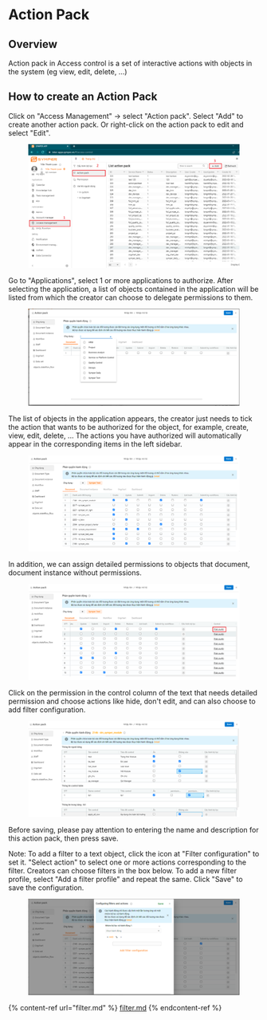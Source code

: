 # Action Pack

## Overview

Action pack in Access control is a set of interactive actions with objects in the system (eg view, edit, delete, ...)

## How to create an Action Pack

Click on "Access Management" -> select "Action pack". Select "Add" to create another action pack. Or right-click on the action pack to edit and select "Edit".

<figure><img src="../../.gitbook/assets/image (65).png" alt=""><figcaption></figcaption></figure>

Go to "Applications", select 1 or more applications to authorize. After selecting the application, a list of objects contained in the application will be listed from which the creator can choose to delegate permissions to them.

<figure><img src="../../.gitbook/assets/image (17) (1).png" alt=""><figcaption></figcaption></figure>

The list of objects in the application appears, the creator just needs to tick the action that wants to be authorized for the object, for example, create, view, edit, delete, ... The actions you have authorized will automatically appear in the corresponding items in the left sidebar.

<figure><img src="../../.gitbook/assets/image (29) (3).png" alt=""><figcaption></figcaption></figure>

In addition, we can assign detailed permissions to objects that document, document instance without permissions.

<figure><img src="../../.gitbook/assets/image (11) (4).png" alt=""><figcaption></figcaption></figure>

Click on the permission in the control column of the text that needs detailed permission and choose actions like hide, don't edit, and can also choose to add filter configuration.

<figure><img src="../../.gitbook/assets/image (45).png" alt=""><figcaption></figcaption></figure>

Before saving, please pay attention to entering the name and description for this action pack, then press save.

Note: To add a filter to a text object, click the icon at "Filter configuration" to set it. "Select action" to select one or more actions corresponding to the filter. Creators can choose filters in the box below. To add a new filter profile, select "Add a filter profile" and repeat the same. Click "Save" to save the configuration.

<figure><img src="../../.gitbook/assets/image (32) (1).png" alt=""><figcaption></figcaption></figure>

{% content-ref url="filter.md" %}
[filter.md](filter.md)
{% endcontent-ref %}
